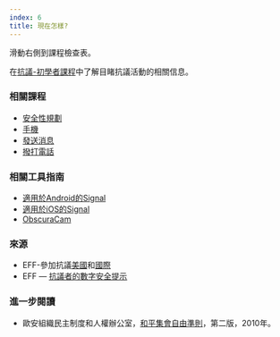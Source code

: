 ```yaml
---
index: 6
title: 現在怎樣?
---
```

滑動右側到課程檢查表。

在[抗議-初學者課程](umbrella://work/protests/beginner)中了解目睹抗議活動的相關信息。

### 相關課程

*   [安全性規劃](umbrella://assess-your-risk/security-planning)
*   [手機](umbrella://communications/mobile-phones)
*   [發送消息](umbrella://communications/sending-a-message)
*   [撥打電話](umbrella://communications/making-a-call)

### 相關工具指南

*   [適用於Android的Signal](umbrella://tools/messaging/s_signal-for-android.md)
*   [適用於iOS的Signal](umbrella://tools/messaging/s_signal-for-ios.md)
*   [ObscuraCam](umbrella://tools/messaging/s_obscuracam.md)

### 來源

*   EFF-參加抗議[美國](https://ssd.eff.org/en/module/attending-protests-united-states)和[國際](https://ssd.eff.org/en/module/attending-protests-international)
*   EFF — [抗議者的數字安全提示](https://www.eff.org/deeplinks/2016/11/digital-security-tips-for-protesters)

### 進一步閱讀

*   歐安組織民主制度和人權辦公室，[和平集會自由準則](https://www.osce.org/odihr/73405?download=true)，第二版，2010年。